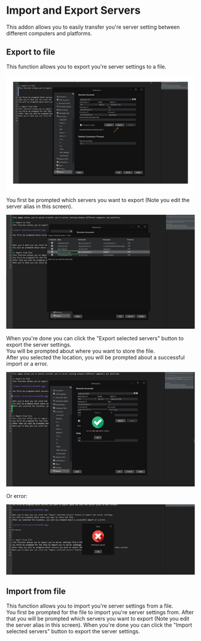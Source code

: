 # Import and Export Servers

This addon allows you to easily transfer you're server setting between different computers and platforms.

## Export to file
This function allows you to export you're server settings to a file.

![export button](screenshot.jpg)

You first be prompted which servers you want to export (Note you edit the server alias in this screen).

![select servers](screenshot01.jpg)

When you're done you can click the "Export selected servers" button to export the server settings.  
You will be prompted about where you want to store the file.  
After you selected the location, you will be prompted about a successful import or a error.

![success](screenshot02.jpg)

Or error:

![success](screenshot03.jpg)


## Import from file
This function allows you to import you're server settings from a file.  
You first be prompted for the file to import you're server settings from.
After that you will be prompted which servers you want to export (Note you edit the server alias in this screen).
When you're done you can click the "Import selected servers" button to export the server settings.  

